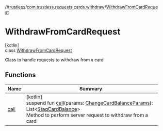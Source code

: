 //[trustless](../../../index.md)/[com.trustless.requests.cards.withdraw](../index.md)/[WithdrawFromCardRequest](index.md)

# WithdrawFromCardRequest

[kotlin]\
class [WithdrawFromCardRequest](index.md)

Class to handle requests to withdraw from a card

## Functions

| Name | Summary |
|---|---|
| [call](call.md) | [kotlin]<br>suspend fun [call](call.md)(params: [ChangeCardBalanceParams](../../com.trustless.requests.cards.topUp/-change-card-balance-params/index.md)): List&lt;[StaqCardBalance](../../com.trustless.requests.cards/-staq-card-balance/index.md)&gt;<br>Method to perform server request to withdraw from a card |
